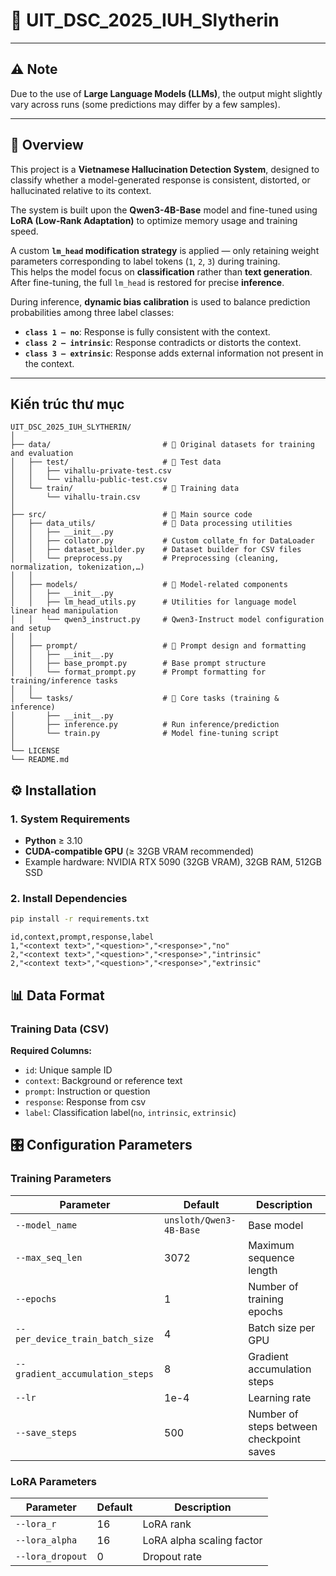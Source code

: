 # 🐍 UIT_DSC_2025_IUH_Slytherin

---

## ⚠️ Note
Due to the use of **Large Language Models (LLMs)**, the output might slightly vary across runs (some predictions may differ by a few samples).

---

## 🧠 Overview

This project is a **Vietnamese Hallucination Detection System**, designed to classify whether a model-generated response is consistent, distorted, or hallucinated relative to its context.

The system is built upon the **Qwen3-4B-Base** model and fine-tuned using **LoRA (Low-Rank Adaptation)** to optimize memory usage and training speed.

A custom **`lm_head` modification strategy** is applied — only retaining weight parameters corresponding to label tokens (`1`, `2`, `3`) during training.  
This helps the model focus on **classification** rather than **text generation**.  
After fine-tuning, the full `lm_head` is restored for precise **inference**.

During inference, **dynamic bias calibration** is used to balance prediction probabilities among three label classes:

- **`class 1 – no`**: Response is fully consistent with the context.  
- **`class 2 – intrinsic`**: Response contradicts or distorts the context.  
- **`class 3 – extrinsic`**: Response adds external information not present in the context.

---

## Kiến trúc thư mục
```
UIT_DSC_2025_IUH_SLYTHERIN/
│
├── data/                         # 📂 Original datasets for training and evaluation
│   ├── test/                     # 📁 Test data
│   │   ├── vihallu-private-test.csv
│   │   └── vihallu-public-test.csv
│   └── train/                    # 📁 Training data
│       └── vihallu-train.csv
│
├── src/                          # 📂 Main source code
│   ├── data_utils/               # 🧩 Data processing utilities
│   │   ├── __init__.py
│   │   ├── collator.py           # Custom collate_fn for DataLoader
│   │   ├── dataset_builder.py    # Dataset builder for CSV files
│   │   └── preprocess.py         # Preprocessing (cleaning, normalization, tokenization,…)
│   │
│   ├── models/                   # 🧠 Model-related components
│   │   ├── __init__.py
│   │   ├── lm_head_utils.py      # Utilities for language model linear head manipulation
│   │   └── qwen3_instruct.py     # Qwen3-Instruct model configuration and setup
│   │
│   ├── prompt/                   # 💬 Prompt design and formatting
│   │   ├── __init__.py
│   │   ├── base_prompt.py        # Base prompt structure
│   │   └── format_prompt.py      # Prompt formatting for training/inference tasks
│   │
│   └── tasks/                    # 🚀 Core tasks (training & inference)
│       ├── __init__.py
│       ├── inference.py          # Run inference/prediction
│       └── train.py              # Model fine-tuning script
│
└── LICENSE
└── README.md
```

## ⚙️ Installation

### 1. System Requirements

- **Python** ≥ 3.10  
- **CUDA-compatible GPU** (≥ 32GB VRAM recommended)  
- Example hardware: NVIDIA RTX 5090 (32GB VRAM), 32GB RAM, 512GB SSD

### 2. Install Dependencies

```bash
pip install -r requirements.txt
```

```csv
id,context,prompt,response,label
1,"<context text>","<question>","<response>","no"
2,"<context text>","<question>","<response>","intrinsic"
2,"<context text>","<question>","<response>","extrinsic"
```
## 📊 Data Format

### Training Data (CSV)

**Required Columns:**
- `id`: Unique sample ID
- `context`: Background or reference text
- `prompt`: Instruction or question
- `response`: Response from csv
- `label`: Classification label(`no`, `intrinsic`, `extrinsic`)

## 🎛️ Configuration Parameters

### Training Parameters
| Parameter | Default | Description |
|-----------|----------|-------------|
| `--model_name` | `unsloth/Qwen3-4B-Base` | Base model |
| `--max_seq_len` | 3072 | Maximum sequence length |
| `--epochs` | 1 | Number of training epochs |
| `--per_device_train_batch_size` | 4 | Batch size per GPU |
| `--gradient_accumulation_steps` | 8 | Gradient accumulation steps |
| `--lr` | 1e-4 | Learning rate |
| `--save_steps` | 500 | Number of steps between checkpoint saves |

### LoRA Parameters

| Parameter | Default | Description |
|-----------|----------|-------------|
| `--lora_r` | 16 | LoRA rank |
| `--lora_alpha` | 16 | LoRA alpha scaling factor |
| `--lora_dropout` | 0 | Dropout rate |
